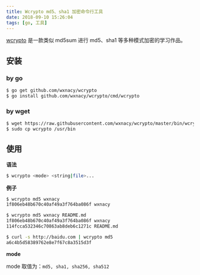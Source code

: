 ```yaml
---
title: Wcrypto md5、sha1 加密命令行工具
date: 2018-09-10 15:26:04
tags: [go, 工具]
---
```


[wcrypto](https://github.com/wxnacy/wcrypto) 是一款类似 md5sum 进行 md5、sha1 等多种模式加密的学习作品。
<!-- more --><!-- toc -->

## 安装

### by go

```bash
$ go get github.com/wxnacy/wcrypto
$ go install github.com/wxnacy/wcrypto/cmd/wcrypto
```

### by wget

```bash
$ wget https://raw.githubusercontent.com/wxnacy/wcrypto/master/bin/wcrypto
$ sudo cp wcrypto /usr/bin
```

## 使用

**语法**

```bash
$ wcrypto <mode> <string|file>...
```

**例子**

```bash
$ wcrypto md5 wxnacy
1f806eb48b670c40af49a3f764ba086f wxnacy
```

```bash
$ wcrypto md5 wxnacy README.md
1f806eb48b670c40af49a3f764ba086f wxnacy
114fcca532346c70863ab8deb6c1271c README.md
```

```bash
$ curl -s http://baidu.com | wcrypto md5
a6c4b5d58389762e8e7f67c8a3515d3f
```

**mode**

mode 取值为：`md5, sha1, sha256, sha512`

